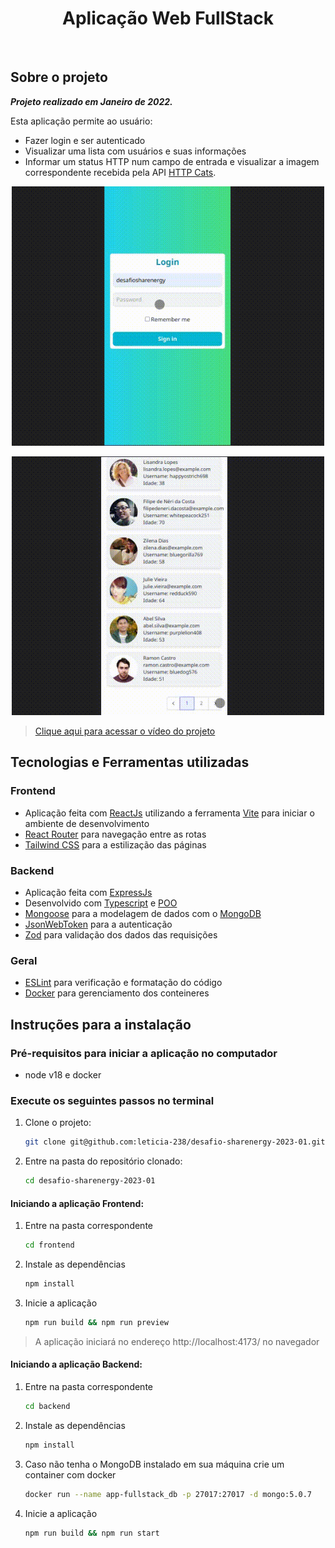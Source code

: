 <h1 align="center">
  Aplicação Web FullStack
</h1>

&emsp;

## Sobre o projeto

***Projeto realizado em Janeiro de 2022.***

Esta aplicação permite ao usuário:

- Fazer login e ser autenticado
- Visualizar uma lista com usuários e suas informações 
- Informar um status HTTP num campo de entrada e visualizar a imagem correspondente recebida pela API [HTTP Cats](https://http.cat/).

<p align="center">
  <img width="500px" src="./login.gif" alt="Tela de login" />
</p>

<p align="center">
  <img width="500px" src="./app.gif" alt="Telas do App" />
</p>

> [Clique aqui para acessar o vídeo do projeto](https://drive.google.com/file/d/1XULRBinkHj_gu2BpxXv-Jy1vEwT2G0CW/view?usp=sharing)

## Tecnologias e Ferramentas utilizadas

### Frontend 

- Aplicação feita com [ReactJs](https://pt-br.reactjs.org/docs/getting-started.html) utilizando a ferramenta [Vite](https://vitejs.dev/) para iniciar o ambiente de desenvolvimento
- [React Router](https://v5.reactrouter.com/) para navegação entre as rotas
- [Tailwind CSS](https://tailwindcss.com/) para a estilização das páginas

### Backend

- Aplicação feita com [ExpressJs](https://expressjs.com/pt-br/)
- Desenvolvido com [Typescript](https://www.typescriptlang.org/) e [POO](https://pt.wikipedia.org/wiki/Programa%C3%A7%C3%A3o_orientada_a_objetos)
- [Mongoose](https://www.typescriptlang.org/) para a modelagem de dados com o [MongoDB]()
- [JsonWebToken](https://www.npmjs.com/package/jsonwebtoken) para a autenticação
- [Zod](https://github.com/colinhacks/zod) para validação dos dados das requisições

### Geral

- [ESLint](https://eslint.org/) para verificação e formatação do código
- [Docker](https://www.docker.com/) para gerenciamento dos conteineres

## Instruções para a instalação

### Pré-requisitos para iniciar a aplicação no computador

- node v18 e docker

### Execute os seguintes passos no terminal

1. Clone o projeto:

    ```bash
    git clone git@github.com:leticia-238/desafio-sharenergy-2023-01.git`
    ```
2. Entre na pasta do repositório clonado:
    ```bash
    cd desafio-sharenergy-2023-01
    ```
    
#### Iniciando a aplicação Frontend:

1. Entre na pasta correspondente
    ```bash
    cd frontend
    ```
2. Instale as dependências 
    ```bash
    npm install
    ```
3. Inicie a aplicação 
    ```bash
    npm run build && npm run preview
    ```
> A aplicação iniciará no endereço http://localhost:4173/ no navegador

#### Iniciando a aplicação Backend:

1. Entre na pasta correspondente
    ```bash
    cd backend
    ```
2. Instale as dependências 
    ```bash
    npm install
    ```
3. Caso não tenha o MongoDB instalado em sua máquina crie um container com docker
    ```bash
    docker run --name app-fullstack_db -p 27017:27017 -d mongo:5.0.7
    ``` 
3. Inicie a aplicação 
    ```bash
    npm run build && npm run start
    ```
    
    
